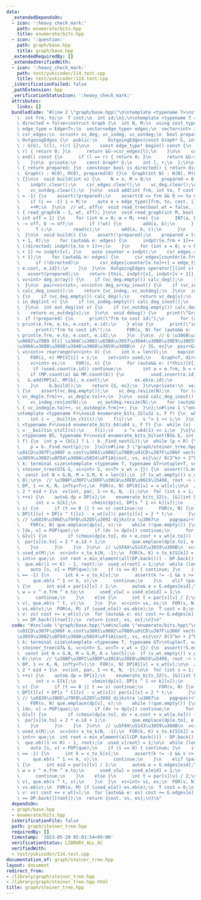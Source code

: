 ```yaml
---
data:
  _extendedDependsOn:
  - icon: ':heavy_check_mark:'
    path: enumerate/bits.hpp
    title: enumerate/bits.hpp
  - icon: ':question:'
    path: graph/base.hpp
    title: graph/base.hpp
  _extendedRequiredBy: []
  _extendedVerifiedWith:
  - icon: ':heavy_check_mark:'
    path: test/yukicoder/114.test.cpp
    title: test/yukicoder/114.test.cpp
  _isVerificationFailed: false
  _pathExtension: hpp
  _verificationStatusIcon: ':heavy_check_mark:'
  attributes:
    links: []
  bundledCode: "#line 2 \"graph/base.hpp\"\n\ntemplate <typename T>\nstruct Edge {\n\
    \  int frm, to;\n  T cost;\n  int id;\n};\n\ntemplate <typename T = int, bool\
    \ directed = false>\nstruct Graph {\n  int N, M;\n  using cost_type = T;\n  using\
    \ edge_type = Edge<T>;\n  vector<edge_type> edges;\n  vector<int> indptr;\n  vector<edge_type>\
    \ csr_edges;\n  vc<int> vc_deg, vc_indeg, vc_outdeg;\n  bool prepared;\n\n  class\
    \ OutgoingEdges {\n  public:\n    OutgoingEdges(const Graph* G, int l, int r)\
    \ : G(G), l(l), r(r) {}\n\n    const edge_type* begin() const {\n      if (l ==\
    \ r) { return 0; }\n      return &G->csr_edges[l];\n    }\n\n    const edge_type*\
    \ end() const {\n      if (l == r) { return 0; }\n      return &G->csr_edges[r];\n\
    \    }\n\n  private:\n    const Graph* G;\n    int l, r;\n  };\n\n  bool is_prepared()\
    \ { return prepared; }\n  constexpr bool is_directed() { return directed; }\n\n\
    \  Graph() : N(0), M(0), prepared(0) {}\n  Graph(int N) : N(N), M(0), prepared(0)\
    \ {}\n\n  void build(int n) {\n    N = n, M = 0;\n    prepared = 0;\n    edges.clear();\n\
    \    indptr.clear();\n    csr_edges.clear();\n    vc_deg.clear();\n    vc_indeg.clear();\n\
    \    vc_outdeg.clear();\n  }\n\n  void add(int frm, int to, T cost = 1, int i\
    \ = -1) {\n    assert(!prepared);\n    assert(0 <= frm && 0 <= to && to < N);\n\
    \    if (i == -1) i = M;\n    auto e = edge_type({frm, to, cost, i});\n    edges.eb(e);\n\
    \    ++M;\n  }\n\n  // wt, off\n  void read_tree(bool wt = false, int off = 1)\
    \ { read_graph(N - 1, wt, off); }\n\n  void read_graph(int M, bool wt = false,\
    \ int off = 1) {\n    for (int m = 0; m < M; ++m) {\n      INT(a, b);\n      a\
    \ -= off, b -= off;\n      if (!wt) {\n        add(a, b);\n      } else {\n  \
    \      T c;\n        read(c);\n        add(a, b, c);\n      }\n    }\n    build();\n\
    \  }\n\n  void build() {\n    assert(!prepared);\n    prepared = true;\n    indptr.assign(N\
    \ + 1, 0);\n    for (auto&& e: edges) {\n      indptr[e.frm + 1]++;\n      if\
    \ (!directed) indptr[e.to + 1]++;\n    }\n    for (int v = 0; v < N; ++v) { indptr[v\
    \ + 1] += indptr[v]; }\n    auto counter = indptr;\n    csr_edges.resize(indptr.back()\
    \ + 1);\n    for (auto&& e: edges) {\n      csr_edges[counter[e.frm]++] = e;\n\
    \      if (!directed)\n        csr_edges[counter[e.to]++] = edge_type({e.to, e.frm,\
    \ e.cost, e.id});\n    }\n  }\n\n  OutgoingEdges operator[](int v) const {\n \
    \   assert(prepared);\n    return {this, indptr[v], indptr[v + 1]};\n  }\n\n \
    \ vc<int> deg_array() {\n    if (vc_deg.empty()) calc_deg();\n    return vc_deg;\n\
    \  }\n\n  pair<vc<int>, vc<int>> deg_array_inout() {\n    if (vc_indeg.empty())\
    \ calc_deg_inout();\n    return {vc_indeg, vc_outdeg};\n  }\n\n  int deg(int v)\
    \ {\n    if (vc_deg.empty()) calc_deg();\n    return vc_deg[v];\n  }\n\n  int\
    \ in_deg(int v) {\n    if (vc_indeg.empty()) calc_deg_inout();\n    return vc_indeg[v];\n\
    \  }\n\n  int out_deg(int v) {\n    if (vc_outdeg.empty()) calc_deg_inout();\n\
    \    return vc_outdeg[v];\n  }\n\n  void debug() {\n    print(\"Graph\");\n  \
    \  if (!prepared) {\n      print(\"frm to cost id\");\n      for (auto&& e: edges)\
    \ print(e.frm, e.to, e.cost, e.id);\n    } else {\n      print(\"indptr\", indptr);\n\
    \      print(\"frm to cost id\");\n      FOR(v, N) for (auto&& e: (*this)[v])\
    \ print(e.frm, e.to, e.cost, e.id);\n    }\n  }\n\n  // G \u306B\u304A\u3051\u308B\
    \u9802\u70B9 V[i] \u304C\u3001\u65B0\u3057\u3044\u30B0\u30E9\u30D5\u3067 i \u306B\
    \u306A\u308B\u3088\u3046\u306B\u3059\u308B\n  // {G, es}\n  pair<Graph<T, directed>,\
    \ vc<int>> rearrange(vc<int> V) {\n    int n = len(V);\n    map<int, int> MP;\n\
    \    FOR(i, n) MP[V[i]] = i;\n    set<int> used;\n    Graph<T, directed> G(n);\n\
    \    vc<int> es;\n    FOR(i, n) {\n      for (auto&& e: (*this)[V[i]]) {\n   \
    \     if (used.count(e.id)) continue;\n        int a = e.frm, b = e.to;\n    \
    \    if (MP.count(a) && MP.count(b)) {\n          used.insert(e.id);\n       \
    \   G.add(MP[a], MP[b], e.cost);\n          es.eb(e.id);\n        }\n      }\n\
    \    }\n    G.build();\n    return {G, es};\n  }\n\nprivate:\n  void calc_deg()\
    \ {\n    assert(vc_deg.empty());\n    vc_deg.resize(N);\n    for (auto&& e: edges)\
    \ vc_deg[e.frm]++, vc_deg[e.to]++;\n  }\n\n  void calc_deg_inout() {\n    assert(vc_indeg.empty());\n\
    \    vc_indeg.resize(N);\n    vc_outdeg.resize(N);\n    for (auto&& e: edges)\
    \ { vc_indeg[e.to]++, vc_outdeg[e.frm]++; }\n  }\n};\n#line 1 \"enumerate/bits.hpp\"\
    \ntemplate <typename F>\nvoid enumerate_bits_32(u32 s, F f) {\n  while (s) {\n\
    \    int i = __builtin_ctz(s);\n    f(i);\n    s ^= 1 << i;\n  }\n}\n\ntemplate\
    \ <typename F>\nvoid enumerate_bits_64(u64 s, F f) {\n  while (s) {\n    int i\
    \ = __builtin_ctzll(s);\n    f(i);\n    s ^= u64(1) << i;\n  }\n}\n\ntemplate\
    \ <typename BS, typename F>\nvoid enumerate_bits_bitset(BS& b, int L, int R, F\
    \ f) {\n  int p = (b[L] ? L : b._Find_next(L));\n  while (p < R) {\n    f(p);\n\
    \    p = b._Find_next(p);\n  }\n}\n#line 3 \"graph/steiner_tree.hpp\"\n\n// \u8FBA\
    \u91CD\u307F\u306F e.cost\u3001\u9802\u70B9\u91CD\u307F\u306F vector \u3067\u6E21\
    \u3059\u3002\u8FD4\u308A\u5024\uFF1A{cost, vs, es}\n// O(3^kn + 2^k(n+m)log n),\
    \ k: terminal size\ntemplate <typename T, typename GT>\ntuple<T, vc<int>, vc<int>>\
    \ steiner_tree(GT& G, vc<int> S, vc<T> v_wt = {}) {\n  assert(!S.empty() && !G.is_directed());\n\
    \  const int N = G.N, M = G.M, K = len(S);\n  if (v_wt.empty()) v_wt.assign(N,\
    \ 0);\n\n  // \u30BF\u30FC\u30DF\u30CA\u30EB\u96C6\u5408, root -> cost\n  vv(T,\
    \ DP, 1 << K, N, infty<T>);\n  FOR(v, N) DP[0][v] = v_wt[v];\n\n  // 2 * t or\
    \ 2 * eid + 1\n  vv(int, par, 1 << K, N, -1);\n\n  for (int s = 1; s < (1 << K);\
    \ ++s) {\n    auto& dp = DP[s];\n    enumerate_bits_32(s, [&](int k) -> void {\n\
    \      int v = S[k];\n      chmin(dp[v], DP[s ^ 1 << k][v]);\n    });\n    FOR_subset(t,\
    \ s) {\n      if (t == 0 || t == s) continue;\n      FOR(v, N) {\n        if (chmin(dp[v],\
    \ DP[t][v] + DP[s ^ t][v] - v_wt[v])) par[s][v] = 2 * t;\n      }\n    }\n   \
    \ // \u6839\u306E\u79FB\u52D5\u3092 dijkstra \u3067\n    pqg<pair<T, int>> que;\n\
    \    FOR(v, N) que.emplace(dp[v], v);\n    while (!que.empty()) {\n      auto\
    \ [dv, v] = POP(que);\n      if (dv != dp[v]) continue;\n      for (auto&& e:\
    \ G[v]) {\n        if (chmin(dp[e.to], dv + e.cost + v_wt[e.to])) {\n        \
    \  par[s][e.to] = 2 * e.id + 1;\n          que.emplace(dp[e.to], e.to);\n    \
    \    }\n      }\n    }\n  }\n\n  // \u5FA9\u5143\u3059\u308B\n  vc<bool> used_v(N),\
    \ used_e(M);\n  vc<int> v_to_k(N, -1);\n  FOR(k, K) v_to_k[S[k]] = k;\n\n  vc<pair<int,\
    \ int>> que;\n  int root = min_element(all(DP.back())) - DP.back().begin();\n\
    \  que.eb((1 << K) - 1, root);\n  used_v[root] = 1;\n\n  while (len(que)) {\n\
    \    auto [s, v] = POP(que);\n    if (s == 0) { continue; }\n    if (par[s][v]\
    \ == -1) {\n      int k = v_to_k[v];\n      assert(k != -1 && s >> k & 1);\n \
    \     que.eb(s ^ 1 << k, v);\n      continue;\n    }\n    elif (par[s][v] & 1)\
    \ {\n      int eid = par[s][v] / 2;\n      auto& e = G.edges[eid];\n      int\
    \ w = v ^ e.frm ^ e.to;\n      used_v[w] = used_e[eid] = 1;\n      que.eb(s, w);\n\
    \      continue;\n    }\n    else {\n      int t = par[s][v] / 2;\n      que.eb(t,\
    \ v), que.eb(s ^ t, v);\n    }\n  }\n  vc<int> vs, es;\n  FOR(v, N) if (used_v[v])\
    \ vs.eb(v);\n  FOR(e, M) if (used_e[e]) es.eb(e);\n  T cost = 0;\n  for (auto&&\
    \ v: vs) cost += v_wt[v];\n  for (auto&& e: es) cost += G.edges[e].cost;\n  assert(cost\
    \ == DP.back()[root]);\n  return {cost, vs, es};\n}\n"
  code: "#include \"graph/base.hpp\"\n#include \"enumerate/bits.hpp\"\n\n// \u8FBA\
    \u91CD\u307F\u306F e.cost\u3001\u9802\u70B9\u91CD\u307F\u306F vector \u3067\u6E21\
    \u3059\u3002\u8FD4\u308A\u5024\uFF1A{cost, vs, es}\n// O(3^kn + 2^k(n+m)log n),\
    \ k: terminal size\ntemplate <typename T, typename GT>\ntuple<T, vc<int>, vc<int>>\
    \ steiner_tree(GT& G, vc<int> S, vc<T> v_wt = {}) {\n  assert(!S.empty() && !G.is_directed());\n\
    \  const int N = G.N, M = G.M, K = len(S);\n  if (v_wt.empty()) v_wt.assign(N,\
    \ 0);\n\n  // \u30BF\u30FC\u30DF\u30CA\u30EB\u96C6\u5408, root -> cost\n  vv(T,\
    \ DP, 1 << K, N, infty<T>);\n  FOR(v, N) DP[0][v] = v_wt[v];\n\n  // 2 * t or\
    \ 2 * eid + 1\n  vv(int, par, 1 << K, N, -1);\n\n  for (int s = 1; s < (1 << K);\
    \ ++s) {\n    auto& dp = DP[s];\n    enumerate_bits_32(s, [&](int k) -> void {\n\
    \      int v = S[k];\n      chmin(dp[v], DP[s ^ 1 << k][v]);\n    });\n    FOR_subset(t,\
    \ s) {\n      if (t == 0 || t == s) continue;\n      FOR(v, N) {\n        if (chmin(dp[v],\
    \ DP[t][v] + DP[s ^ t][v] - v_wt[v])) par[s][v] = 2 * t;\n      }\n    }\n   \
    \ // \u6839\u306E\u79FB\u52D5\u3092 dijkstra \u3067\n    pqg<pair<T, int>> que;\n\
    \    FOR(v, N) que.emplace(dp[v], v);\n    while (!que.empty()) {\n      auto\
    \ [dv, v] = POP(que);\n      if (dv != dp[v]) continue;\n      for (auto&& e:\
    \ G[v]) {\n        if (chmin(dp[e.to], dv + e.cost + v_wt[e.to])) {\n        \
    \  par[s][e.to] = 2 * e.id + 1;\n          que.emplace(dp[e.to], e.to);\n    \
    \    }\n      }\n    }\n  }\n\n  // \u5FA9\u5143\u3059\u308B\n  vc<bool> used_v(N),\
    \ used_e(M);\n  vc<int> v_to_k(N, -1);\n  FOR(k, K) v_to_k[S[k]] = k;\n\n  vc<pair<int,\
    \ int>> que;\n  int root = min_element(all(DP.back())) - DP.back().begin();\n\
    \  que.eb((1 << K) - 1, root);\n  used_v[root] = 1;\n\n  while (len(que)) {\n\
    \    auto [s, v] = POP(que);\n    if (s == 0) { continue; }\n    if (par[s][v]\
    \ == -1) {\n      int k = v_to_k[v];\n      assert(k != -1 && s >> k & 1);\n \
    \     que.eb(s ^ 1 << k, v);\n      continue;\n    }\n    elif (par[s][v] & 1)\
    \ {\n      int eid = par[s][v] / 2;\n      auto& e = G.edges[eid];\n      int\
    \ w = v ^ e.frm ^ e.to;\n      used_v[w] = used_e[eid] = 1;\n      que.eb(s, w);\n\
    \      continue;\n    }\n    else {\n      int t = par[s][v] / 2;\n      que.eb(t,\
    \ v), que.eb(s ^ t, v);\n    }\n  }\n  vc<int> vs, es;\n  FOR(v, N) if (used_v[v])\
    \ vs.eb(v);\n  FOR(e, M) if (used_e[e]) es.eb(e);\n  T cost = 0;\n  for (auto&&\
    \ v: vs) cost += v_wt[v];\n  for (auto&& e: es) cost += G.edges[e].cost;\n  assert(cost\
    \ == DP.back()[root]);\n  return {cost, vs, es};\n}\n"
  dependsOn:
  - graph/base.hpp
  - enumerate/bits.hpp
  isVerificationFile: false
  path: graph/steiner_tree.hpp
  requiredBy: []
  timestamp: '2023-05-20 05:01:54+09:00'
  verificationStatus: LIBRARY_ALL_AC
  verifiedWith:
  - test/yukicoder/114.test.cpp
documentation_of: graph/steiner_tree.hpp
layout: document
redirect_from:
- /library/graph/steiner_tree.hpp
- /library/graph/steiner_tree.hpp.html
title: graph/steiner_tree.hpp
---
```

